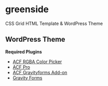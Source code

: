 # greenside
CSS Grid HTML Template & WordPress Theme

## WordPress Theme ##
**Required Plugins**

* [ACF RGBA Color Picker](https://wordpress.org/plugins/acf-rgba-color-picker/)
* [ACF Pro](https://www.advancedcustomfields.com/)
* [ACF Gravityforms Add-on](https://wordpress.org/plugins/acf-gravityforms-add-on/)
* [Gravity Forms](http://www.gravityforms.com/)